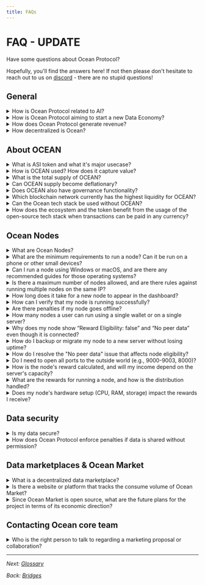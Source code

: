 ```yaml
---
title: FAQs
---
```


# FAQ - UPDATE

Have some questions about Ocean Protocol?

Hopefully, you'll find the answers here! If not then please don't hesitate to reach out to us on [discord](https://discord.gg/TnXjkR5) - there are no stupid questions!

## General

<details>

<summary>How is Ocean Protocol related to AI?</summary>

Modern Artificial Intelligence (AI) models require vast amounts of training data.

In fact, _every stage_ in the AI modeling life cycle is about data: raw training data -> cleaned data -> feature vectors -> trained models -> model predictions.

Ocean's all about managing data: getting it, sharing it, selling it, and making $ from it -- all with Web3 benefits like decentralized control, data provenance, privacy, sovereign control, and more.

Thus, Ocean helps manage data all along the AI model life cycle:

* Ocean helps with raw training data
* Ocean helps with cleaned data & feature vectors
* Ocean helps with trained models as data
* Ocean helps with model predictions as data

A great example is [Ocean Predictoor](../predictoor/), where user make $ from their model predictions in a decentralized, private fashion.

</details>

<details>

<summary>How is Ocean Protocol aiming to start a new Data Economy?</summary>

Ocean Protocol's mission is to develop tools and services that facilitate the emergence of a new Data Economy. This new economy aims to empower data owners with control, maintain privacy, and catalyze the commercialization of data, including the establishment of data marketplaces.

To understand more about Ocean's vision, check out this [blog post](https://blog.oceanprotocol.com/mission-values-for-ocean-protocol-aba998e95b8).

</details>

<details>

<summary>How does Ocean Protocol generate revenue?</summary>

The protocol generates revenue through transaction fees. These fees serve multiple purposes: they fund the ongoing development of Ocean technology and support the buy-and-burn process of the OCEAN.

To get a glimpse of the revenue generated on the Polygon network, which is the most frequently used network, you can find detailed information [here](https://polygonscan.com/address/0x042BFbd88c3998282153088604207b2AeF045b43#tokentxns).

To monitor burned tokens, visit [etherscan](https://etherscan.io/token/0x967da4048cd07ab37855c090aaf366e4ce1b9f48?a=0x000000000000000000000000000000000000dead). As of September 2023, approximately 1.4 million tokens have been burned. 🔥📈

</details>

<details>

<summary>How decentralized is Ocean?</summary>

To be fully decentralized means no single point of control, at any level of the stack.

* OCEAN is already fully decentralized.
* The Ocean core tech stack is already fully decentralized too: smart contracts on permissionless chains, and anyone can run support middleware.
* Predictoor is fully decentralized.
* Data Farming has some centralized components; we aim to decentralize those in the next 12-24 months. ⁣

</details>

## About OCEAN

<details>

<summary>What is ASI token and what it's major usecase?</summary>

In late March, Ocean Protocol, Singularity NET & Fetch.ai joined forces to form Superintelligence Alliance and announced a token merger, combining OCEAN, FET,& AGIX into a single ASI. ASI token will fund the Superintelligence Alliance's mission to build decentralized Artificial Superintelligence (ASI) for the benefit of humanity. We're focused on developing decentralized AI tools for today's business and retail applications, while also securing decentralized compute power for the future of AI.

</details>

<details>

<summary>How is OCEAN used? How does it capture value?</summary>

OCEAN token major usage is currently in Predictoor DF i.e. rewarding Predictoors who perform predictions on DeFi token price feeds to predict the price directions of Defi token feeds. To know more about this, navigate [here](https://docs.oceanprotocol.com/data-farming)

</details>

<details>

<summary>What is the total supply of OCEAN?</summary>

1.41 Billion OCEAN.

</details>

<details>

<summary>Can OCEAN supply become deflationary?</summary>

A portion of the revenue earned in the Ocean ecosystem is earmarked for buy-and-burn. If the transaction volume on Ocean reaches scale and is broadly adopted to the point where the buy-burn mechanism outruns the emissions of OCEAN, the supply would deflate.

</details>

<details>

<summary>Does OCEAN also have governance functionality?</summary>

During the OceanDAO grants program (2021-2022), OCEAN was used for community voting and governance. Currently, there are no governance functions associated with the token.

</details>

<details>

<summary>Which blockchain network currently has the highest liquidity for OCEAN?</summary>

Ethereum mainnet.

</details>

<details>

<summary>Can the Ocean tech stack be used without OCEAN?</summary>

All Ocean modules and components are open-source and freely available to the community. Developers can change the default currency from OCEAN to a different one for their dApp.

</details>

<details>

<summary>How does the ecosystem and the token benefit from the usage of the open-source tech stack when transactions can be paid in any currency?</summary>

For each consume transaction, the Ocean community gets a small fee. This happens whether OCEAN is used or not. [Here are details](../developers/contracts/fees.md).

</details>

## Ocean Nodes

<details>

<summary>What are Ocean Nodes?</summary>

Ocean Nodes is a decentralized solution that simplifies running and monetizing AI models by allowing users to manage data, computational resources, and AI models through Ocean Protocol's infrastructure, enabling easier and more secure data sharing and decentralized AI model development. Learn more [here](https://docs.oceanprotocol.com/developers/ocean-node).

</details>

<details>

<summary>What are the minimum requirements to run a node? Can it be run on a phone or other small devices?</summary>

We recommend the following minimum system requirements for running one Ocean node, though these may vary depending on your configuration:\
\- 1 vCPU\
\- 2 GB RAM for basic operations\
\- 4 GB storage\
\- Operating System: We recommend using the latest LTS version of Ubuntu or the latest iOS. However, nodes should also work on other operating systems, including Windows.

While it is technically feasible to run a node on smaller devices, such as phones, the limited processing power and memory of these devices can lead to significant performance issues, making them unreliable for stable node operation.

</details>

<details>

<summary>Can I run a node using Windows or macOS, and are there any recommended guides for those operating systems?</summary>

Yes, you can run an Ocean node on both Windows and macOS.

For Windows, it's recommended to use WSL2 (Windows Subsystem for Linux) to create a Linux environment, as it works better with Docker. Once WSL2 is set up, you can follow the Linux installation guides. Here’s a [helpful link](https://techcommunity.microsoft.com/t5/windows-11/how-to-install-the-linux-windows-subsystem-in-windows-11/m-p/2701207) to get started with WSL2

For macOS, you can install Docker directly and run the Docker image. It’s also recommended to use Homebrew to install necessary dependencies like Node.js.

For a detailed setup guide, refer to the [OceanNode GitHub Repository](https://github.com/oceanprotocol/ocean-node).

</details>

<details>

<summary>Is there a maximum number of nodes allowed, and are there rules against running multiple nodes on the same IP?</summary>

There’s no limit to the number of nodes you can run, however there are a few guidelines to keep in mind. You can run multiple nodes on the same IP address, as long as each node is using a different port.

</details>

<details>

<summary>How long does it take for a new node to appear in the dashboard?</summary>

The time it takes for a new node to appear on the dashboard depends on the system load. Typically, nodes become visible within a few hours, though this can vary based on network conditions.

</details>

<details>

<summary>How can I verify that my node is running successfully?</summary>

To verify your node is running properly, follow these steps:

1. Check the Local Dashboard: Go to http://your\_ip:8000/dashboard to view the status of your node, including connected peers and the indexer status.
2. Verify on the Ocean Node Dashboard: After a few hours, visit the [Ocean Node Dashboard](https://nodes.oceanprotocol.com/) and search for your Node ID, Wallet, or IP to confirm your node is correctly configured and visible on the network.

</details>

<details>

<summary>Are there penalties if my node goes offline?</summary>

If your node goes offline, it won't be treated as a new node when you restart it - the timer will pick up from where it left off. However, frequent disconnections can impact your eligibility and uptime metrics, which are important for earning rewards. To qualify for rewards, your node must maintain at least 90% uptime. For example, in a week (10,080 minutes), your node needs to be active for at least 9,072 minutes. If your node is down for more than 16 hours and 48 minutes in a week, it will not be eligible for rewards.

</details>

<details>

<summary>How many nodes a user can run using a single wallet or on a single server?</summary>

Each node needs its own wallet - one node per wallet. You can use an Admin wallet to manage multiple nodes, but it’s not recommended to use the same private key for multiple nodes. Since the node ID is derived from the private key, using the same key for different nodes may cause issues.

You can run as many nodes on a server as its resources allow, depending on the server’s capacity.

</details>

<details>

<summary>Why does my node show “Reward Eligibility: false” and “No peer data” even though it is connected?</summary>

Your node may show "Reward Eligibility: false" and "No peer data" even when connected, and this may be for a few reasons:

1. Random Round Checks: The node status may change due to random round checks. If your node is unreachable during one of these checks, it could trigger these messages.
2. Configuration Issues: Misconfigurations, like an incorrect P2P\_ANNOUNCE\_ADDRESS, can impact communication. Ensure your settings are correct.
3. Port Accessibility: Make sure the required ports are open and accessible for your node to operate properly.

</details>

<details>

<summary>How do I backup or migrate my node to a new server without losing uptime?</summary>

To back up or migrate your node without losing uptime, follow these steps:

1. Run a Parallel Node: Start a new node on the new VPS while keeping the old one active. This ensures uninterrupted uptime during migration.
2. Use the Same Private Key: Configure the new node with the same private key as the old one. This will retain the same node ID and ensure continuity in uptime and rewards eligibility.
3. Update Configuration: Update the new node's configuration, including the announce\_address in the Docker YAML file, to reflect the new IP address.
4. Verify on the Dashboard: Check the [Ocean Node Dashboard](https://nodes.oceanprotocol.com/) to confirm that the new node is recognized and that the IP address has been correctly updated.

</details>

<details>

<summary>How do I resolve the "No peer data" issue that affects node eligibility?</summary>

It's normal for a node's status to change automatically from time to time due to random round checks conducted on each node. If a node is unreachable during a check, the system will display the reason on the dashboard.

To resolve the "No peer data" issue, consider the following steps:

1. Restart Your Node: This simple action has been helpful for some users facing similar issues.
2. Check Configuration:\
   a) Ensure that your P2P\_ANNOUNCE\_ADDRESS is configured correctly.\
   b) Verify that the necessary ports are open.
3. Local Dashboard Access: Confirm that you can access your node from the local dashboard by visiting http://your\_ip:8000/dashboard.

</details>

<details>

<summary>Do I need to open all ports to the outside world (e.g., 9000-9003, 8000)?</summary>

It's not necessary to open all ports; typically, opening port 8000 is sufficient for most operations. However, if you are running services that require additional ports - such as ports 9000-9003 for P2P connections - you may need to open those based on your specific setup and requirements.

</details>

<details>

<summary>How is the node's reward calculated, and will my income depend on the server's capacity?</summary>

The rewards for Ocean nodes are mainly determined by your node's uptime. Nodes that maintain an uptime of 90% or higher qualify for rewards from a substantial reward pool of 250,000 ROSE per epoch. Your income is not affected by the server's capacity; it relies solely on the reliability and uptime of your node.

</details>

<details>

<summary>What are the rewards for running a node, and how is the distribution handled?</summary>

Rewards for running a node are 360,000 ROSE per epoch and are automatically sent to your wallet if you meet all the requirements. These rewards are distributed in ROSE tokens within the Oasis Sapphire network.

</details>

<details>

<summary>Does my node's hardware setup (CPU, RAM, storage) impact the rewards I receive?</summary>

Your node's hardware setup - CPU, RAM, and storage - does not directly influence your rewards. The primary factor for receiving rewards is your node's uptime. As long as your node meets the minimum system requirements (90% node uptime) and maintains high availability, you remain eligible for rewards. Rewards are based on uptime rather than hardware specifications.

</details>

## Data security

<details>

<summary>Is my data secure?</summary>

Yes. Ocean Protocol understands that some data is too sensitive to be shared — potentially due to GDPR or other reasons. For these types of datasets, we offer a unique service called [compute-to-data](../developers/compute-to-data/). This enables you to monetize the dataset that sits behind a firewall without ever revealing the raw data to the consumer. For example, researchers and data scientists pay to run their algorithms on the data set, and the computation is performed behind a firewall; all the researchers or data scientists receive is the results generated by their algorithm.

</details>

<details>

<summary>How does Ocean Protocol enforce penalties if data is shared without permission?</summary>

Determining whether someone has downloaded your data and is reselling it is quite challenging. While they are bound by a contract not to do so, it's practically impossible to monitor their actions. If you want to maintain the privacy of your dataset, you can explore the option of using compute-to-data(C2D). Via C2D your data remains private and people can only run algorithms(that you approve of) to extract intelligence.

This issue is similar to what any digital distribution platform faces. For instance, can Netflix prevent individuals from downloading and redistributing their content? Not entirely. They invest significant resources in security, but ultimately, complete prevention is extremely difficult. They mainly focus on making it more challenging for such activities to occur.

</details>

## Data marketplaces & Ocean Market

<details>

<summary>What is a decentralized data marketplace?</summary>

A data marketplace allows providers to publish data and buyers to consume data.

Unlike centralized data marketplaces, decentralized ones give users more control over their data and algorithms by minimizing custodianship and providing transparent and immutable records of every transaction.

Ocean Market is a reference decentralized data marketplace powered by Ocean stack.

Ocean Compute-to-Data (C2D) enables data and algorithms can be ingested into secure Docker containers where escapes are avoided, protecting both the data and algorithms. C2D can be used from Ocean Market.

</details>

<details>

<summary>Is there a website or platform that tracks the consume volume of Ocean Market?</summary>

Yes. See [autobotocean.com](https://autobotocean.com/).

</details>

<details>

<summary>Since Ocean Market is open source, what are the future plans for the project in terms of its economic direction?</summary>

Ocean Market is a showcase for the practical application of Ocean, showing others what a decentralized data marketplace look like.

Fees are generated Ocean Market from Ocean Market that head to Ocean community. The earlier Q\&A on revenue has details.

</details>

## Contacting Ocean core team

<details>

<summary>Who is the right person to talk to regarding a marketing proposal or collaboration?</summary>

For collaborations, please fill in this [form](https://docs.google.com/forms/d/e/1FAIpQLSdBz7cblsz5yuOKMVoPVfK0Pp1Xuqjwner1kCkRibIIbYMe-w/viewform).\
One member of our team will reach out to you 🤝

</details>

***

_Next:_ [_Glossary_](glossary.md)

_Back:_ [_Bridges_](networks/bridges.md)
